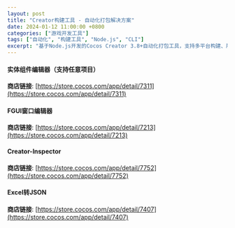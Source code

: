 ```yaml
---
layout: post
title: "Creator构建工具 - 自动化打包解决方案"
date: 2024-01-12 11:00:00 +0800
categories: ["游戏开发工具"]
tags: ["自动化", "构建工具", "Node.js", "CLI"]
excerpt: "基于Node.js开发的Cocos Creator 3.8+自动化打包工具，支持多平台构建、版本管理和CI/CD集成。"
---
```

#### 实体组件编辑器（支持任意项目）

**商店链接**: [https://store.cocos.com/app/detail/7311](https://store.cocos.com/app/detail/7311)

#### FGUI窗口编辑器

**商店链接**: [https://store.cocos.com/app/detail/7213](https://store.cocos.com/app/detail/7213)

#### Creator-Inspector

**商店链接**: [https://store.cocos.com/app/detail/7752](https://store.cocos.com/app/detail/7752)

#### Excel转JSON

**商店链接**: [https://store.cocos.com/app/detail/7407](https://store.cocos.com/app/detail/7407)

### 